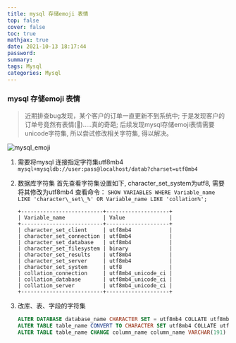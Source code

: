 ```yaml
---
title: mysql 存储emoji 表情
top: false
cover: false
toc: true
mathjax: true
date: 2021-10-13 18:17:44
password:
summary:
tags: Mysql
categories: Mysql
---
```



### mysql 存储emoji 表情

> 近期排查bug发现，某个客户的订单一直更新不到系统中; 于是发现客户的订单号竟然有表情(🐝).....真的奇葩;
> 后续发现mysql存储emoji表情需要unicode字符集, 所以尝试修改相关字符集, 得以解决。

![mysql_emoji](./mysql_emoji.png)

1. 需要将mysql 连接指定字符集utf8mb4
    `mysql+mysqldb://user:pass@localhost/datab?charset=utf8mb4`
2. 数据库字符集 首先查看字符集设置如下, character_set_system为utf8, 需要将其修改为utf8mb4
    查看命令： `SHOW VARIABLES WHERE Variable_name LIKE 'character\_set\_%' OR Variable_name LIKE 'collation%';`
    ```
    +--------------------------+--------------------+
    | Variable_name            | Value              |
    +--------------------------+--------------------+
    | character_set_client     | utf8mb4            |
    | character_set_connection | utf8mb4            |
    | character_set_database   | utf8mb4            |
    | character_set_filesystem | binary             |
    | character_set_results    | utf8mb4            |
    | character_set_server     | utf8mb4            |
    | character_set_system     | utf8               |
    | collation_connection     | utf8mb4_unicode_ci |
    | collation_database       | utf8mb4_unicode_ci |
    | collation_server         | utf8mb4_unicode_ci |
    +--------------------------+--------------------+
    ```

3. 改库、表、字段的字符集
    ```sql
    ALTER DATABASE database_name CHARACTER SET = utf8mb4 COLLATE utf8mb4_unicode_ci;
    ALTER TABLE table_name CONVERT TO CHARACTER SET utf8mb4 COLLATE utf8mb4_unicode_ci;
    ALTER TABLE table_name CHANGE column_name column_name VARCHAR(191) CHARACTER SET utf8mb4 COLLATE utf8mb4_unicode_ci NOT NULL;
    ```